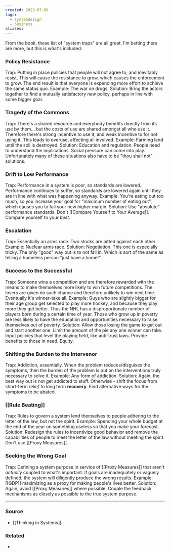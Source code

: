 ```yaml
---
created: 2023-07-08
tags:
  - systemdesign
  - business
aliases:
---
```

From the book, these list of "system traps" are all great. I'm betting there are more, but this is what's included:

### Policy Resistance
Trap: 
	Putting in place policies that people will not agree to, and inevitably resist. This will cause the resistance to grow, which causes the enforcement to grow. The end result is that everyone is expending more effort to achieve the same status quo.
Example:
	The war on drugs.
Solution:
	Bring the actors together to find a mutually satisfactory *new* policy, perhaps in line with some bigger goal.

### Tragedy of the Commons
Trap:
	There's a shared resource and everybody benefits directly from its use by them... but the costs of use are shared amongst all who use it. Therefore there's strong incentive to use it, and weak incentive to for not using it. This leads to overuse, affecting all involved.
 Example:
	 Farming land until the soil is destroyed.
 Solution:
	 Education and regulation. People need to understand the implications. Social pressure can come into play. Unfortunately many of these situations also have to be "thou shall not" solutions.

### Drift to Low Performance
Trap:
	Performance in a system is poor, so standards are lowered. Performance continues to suffer, so standards are lowered again until they are in line with what was happening anyway.
Example:
	You're eating out too much, so you increase your goal for "maximum number of eating out", which causes you to fail your new *higher* margin.
Solution:
	Use "absolute" performance standards. Don't [[Compare Yourself to Your Average]]. Compare yourself to your *best*.

### Escalation
Trap:
	Essentially an arms race. Two stocks are pitted against each other.
Example:
	Nuclear arms race.
Solution:
	Negotiation. This one is especially tricky. The only "good" way out is to not fall in. Which is sort of the same as telling a homeless person "just have a home!".

### Success to the Successful
Trap:
	Someone wins a competition and are therefore rewarded with the means to make themselves more likely to win future competitions. The losers are given no such chance and therefore unlikely to win next time. Eventually it's winner-take all.
Example:
	Guys who are slightly bigger for their age group get selected to play more hockey, and because they play more they get better. Thus the NHL has a disproportionate number of players born during a certain time of year.
	Those who grow up in poverty are less likely to have the education and opportunities necessary to raise themselves out of poverty. 
Solution:
	Allow those losing the game to get out and start another one. Limit the amount of the pie any one winner can take. Input policies that level the playing field, like anti-trust laws. Provide benefits to those in need. Equity.

### Shifting the Burden to the Intervenor
Trap:
	Addiction, essentially. When the problem reduces/disguises the symptoms, then the burden of the problem is put on the interventions truly necessary to solve it. 
Example:
	Any form of addiction.
Solution:
	Again, the best way out is not get addicted to stuff. Otherwise - shift the focus from short-term *relief* to long term **recovery**. Find alternative ways for the symptoms to be abated. 

### [[Rule Beating]]
Trap:
	Rules to govern a system lend themselves to people adhering to the letter of the law, but not the spirit. 
Example:
	Spending your whole budget at the end of the year on something useless so that you make your forecast.
Solution:
	Redesign the rules to incentivize good behavior and remove the capabilities of people to meet the letter of the law without meeting the spirit. Don't use [[Proxy Measures]]. 

### Seeking the Wrong Goal
Trap:
	Defining a system purpose in service of [[Proxy Measures]] that aren't *actually* coupled to what's important. If goals are inadequately or vaguely defined, the system will diligently produce the wrong results.
Example:
	[[GDP]] maximizing as a proxy for making people's lives better.
Solution:
	Again, avoid [[Proxy Measures]] where possible. Couple the feedback mechanisms as closely as possible to the true system purpose.

---
### Source
- [[Thinking in Systems]]

### Related
- 
